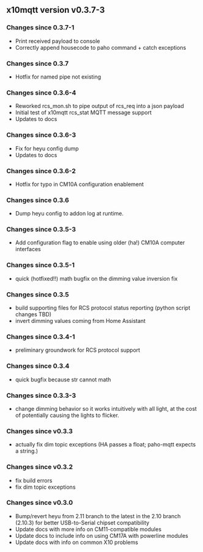 ## x10mqtt version v0.3.7-3

### Changes since 0.3.7-1

- Print received payload to console
- Correctly append housecode to paho command + catch exceptions

### Changes since 0.3.7

- Hotfix for named pipe not existing


### Changes since 0.3.6-4

- Reworked rcs_mon.sh to pipe output of rcs_req into a json payload
- Initial test of x10mqtt rcs_stat MQTT message support
- Updates to docs


### Changes since 0.3.6-3

- Fix for heyu config dump
- Updates to docs


### Changes since 0.3.6-2

- Hotfix for typo in CM10A configuration enablement


### Changes since 0.3.6

- Dump heyu config to addon log at runtime.


### Changes since 0.3.5-3

- Add configuration flag to enable using older (ha!) CM10A computer interfaces


### Changes since 0.3.5-1

- quick (hotfixed!!) math bugfix on the dimming value inversion fix


### Changes since 0.3.5

- build supporting files for RCS protocol status reporting (python script changes TBD)
- invert dimming values coming from Home Assistant


### Changes since 0.3.4-1

- preliminary groundwork for RCS protocol support


### Changes since 0.3.4

- quick bugfix because str cannot math


### Changes since 0.3.3-3

- change dimming behavior so it works intuitively with all light, at the cost of potentially causing the lights to flicker.


###  Changes since v0.3.3 

- actually fix dim topic exceptions (HA passes a float; paho-mqtt expects a string.)
  

###  Changes since v0.3.2

- fix build errors
- fix dim topic exceptions


###  Changes since v0.3.0

- Bump/revert heyu from 2.11 branch to the latest in the 2.10 branch (2.10.3) for better USB-to-Serial chipset compatibility
- Update docs with more info on CM11-compatible modules
- Update docs to include info on using CM17A with powerline modules
- Update docs with info on common X10 problems

